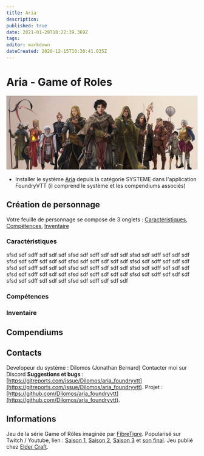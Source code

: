 ```yaml
---
title: Aria
description: 
published: true
date: 2021-01-28T18:22:39.369Z
tags: 
editor: markdown
dateCreated: 2020-12-15T10:30:41.035Z
---
```


# Aria - Game of Roles

![aria.jpg](https://raw.githubusercontent.com/Dilomos/aria_foundryvtt/master/wiki/main.webp)

- Installer le système [Aria](https://foundryvtt.com/packages/aria/) depuis la catégorie SYSTEME dans l'application FoundryVTT (il comprend le système et les compendiums associés)

## Création de personnage
Votre feuille de personnage se compose de 3 onglets : [Caractéristiques](#caractéristiques), [Compétences](#competences), [Inventaire](#inventaire)
### Caractéristiques

sfsd
sdf
sdff
sdf
sdf
sdf
sfsd
sdf
sdff
sdf
sdf
sdf
sfsd
sdf
sdff
sdf
sdf
sdf
sfsd
sdf
sdff
sdf
sdf
sdf
sfsd
sdf
sdff
sdf
sdf
sdf
sfsd
sdf
sdff
sdf
sdf
sdf
sfsd
sdf
sdff
sdf
sdf
sdf
sfsd
sdf
sdff
sdf
sdf
sdf
sfsd
sdf
sdff
sdf
sdf
sdf
sfsd
sdf
sdff
sdf
sdf
sdf
sfsd
sdf
sdff
sdf
sdf
sdf
sfsd
sdf
sdff
sdf
sdf
sdf
sfsd
sdf
sdff
sdf
sdf
sdf
sfsd
sdf
sdff
sdf
sdf
sdf
### Compétences















### Inventaire














## Compendiums

## Contacts
Developeur du système : Dilomos (Jonathan Bernard) Contacter moi sur Discord
**Suggestions et bugs** : [https://gitreports.com/issue/Dilomos/aria_foundryvtt](https://gitreports.com/issue/Dilomos/aria_foundryvtt).
Projet : [https://github.com/Dilomos/aria_foundryvtt](https://github.com/Dilomos/aria_foundryvtt).

## Informations
Jeu de la série Game of Rôles imaginée par [FibreTigre](https://www.fibretigre.com/).
Popularisé sur Twitch / Youtube, lien :  [Saison 1](https://www.youtube.com/playlist?list=PLTJVtKcBdMNWKJxAnpSf1fj4CUp49148Z), [Saison 2](https://www.youtube.com/playlist?list=PLTJVtKcBdMNV9tpuHa_YRKlsMspnXFEbx), [Saison 3](https://www.youtube.com/playlist?list=PL4ILyHtnURFrTkuFoje8KhBIoV63ATuwe) et [son final](https://www.youtube.com/playlist?list=PLTJVtKcBdMNW2XAbHVhU1FWR9e_4N8vsm).
Jeu publié chez [Elder Craft](https://www.elder-craft.com/).<br><br>
  

